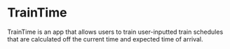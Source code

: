 # TrainTime

TrainTime is an app that allows users to train user-inputted train schedules that are calculated off the current time and expected time of arrival.

